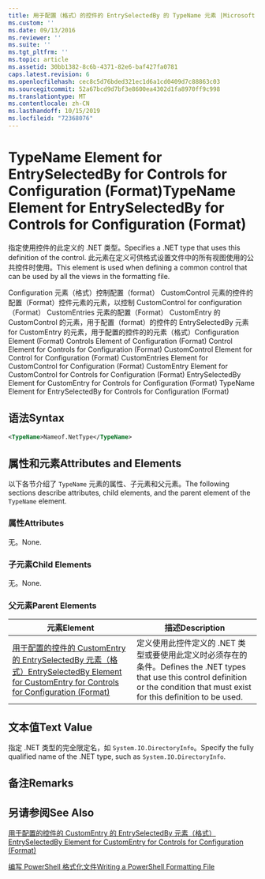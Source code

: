 ```yaml
---
title: 用于配置（格式）的控件的 EntrySelectedBy 的 TypeName 元素 |Microsoft Docs
ms.custom: ''
ms.date: 09/13/2016
ms.reviewer: ''
ms.suite: ''
ms.tgt_pltfrm: ''
ms.topic: article
ms.assetid: 30bb1382-8c6b-4371-82e6-baf427fa0781
caps.latest.revision: 6
ms.openlocfilehash: cec8c5d76bded321ec1d6a1cd0409d7c88863c03
ms.sourcegitcommit: 52a67bcd9d7bf3e8600ea4302d1fa8970ff9c998
ms.translationtype: MT
ms.contentlocale: zh-CN
ms.lasthandoff: 10/15/2019
ms.locfileid: "72368076"
---
```

# <a name="typename-element-for-entryselectedby-for-controls-for-configuration-format"></a><span data-ttu-id="4465e-102">TypeName Element for EntrySelectedBy for Controls for Configuration (Format)</span><span class="sxs-lookup"><span data-stu-id="4465e-102">TypeName Element for EntrySelectedBy for Controls for Configuration (Format)</span></span>

<span data-ttu-id="4465e-103">指定使用控件的此定义的 .NET 类型。</span><span class="sxs-lookup"><span data-stu-id="4465e-103">Specifies a .NET type that uses this definition of the control.</span></span> <span data-ttu-id="4465e-104">此元素在定义可供格式设置文件中的所有视图使用的公共控件时使用。</span><span class="sxs-lookup"><span data-stu-id="4465e-104">This element is used when defining a common control that can be used by all the views in the formatting file.</span></span>

<span data-ttu-id="4465e-105">Configuration 元素（格式）控制配置（format） CustomControl 元素的控件的配置（Format）控件元素的元素，以控制 CustomControl for configuration （Format） CustomEntries 元素的配置（Format） CustomEntry 的 CustomControl 的元素，用于配置（format）的控件的 EntrySelectedBy 元素 for CustomEntry 的元素，用于配置的控件的的元素（格式）</span><span class="sxs-lookup"><span data-stu-id="4465e-105">Configuration Element (Format) Controls Element of Configuration (Format) Control Element for Controls for Configuration (Format) CustomControl Element for Control for Configuration (Format) CustomEntries Element for CustomControl for Configuration (Format) CustomEntry Element for CustomControl for Controls for Configuration (Format) EntrySelectedBy Element for CustomEntry for Controls for Configuration (Format) TypeName Element for EntrySelectedBy for Controls for Configuration (Format)</span></span>

## <a name="syntax"></a><span data-ttu-id="4465e-106">语法</span><span class="sxs-lookup"><span data-stu-id="4465e-106">Syntax</span></span>

```xml
<TypeName>Nameof.NetType</TypeName>

```

## <a name="attributes-and-elements"></a><span data-ttu-id="4465e-107">属性和元素</span><span class="sxs-lookup"><span data-stu-id="4465e-107">Attributes and Elements</span></span>

<span data-ttu-id="4465e-108">以下各节介绍了 `TypeName` 元素的属性、子元素和父元素。</span><span class="sxs-lookup"><span data-stu-id="4465e-108">The following sections describe attributes, child elements, and the parent element of the `TypeName` element.</span></span>

### <a name="attributes"></a><span data-ttu-id="4465e-109">属性</span><span class="sxs-lookup"><span data-stu-id="4465e-109">Attributes</span></span>

<span data-ttu-id="4465e-110">无。</span><span class="sxs-lookup"><span data-stu-id="4465e-110">None.</span></span>

### <a name="child-elements"></a><span data-ttu-id="4465e-111">子元素</span><span class="sxs-lookup"><span data-stu-id="4465e-111">Child Elements</span></span>

<span data-ttu-id="4465e-112">无。</span><span class="sxs-lookup"><span data-stu-id="4465e-112">None.</span></span>

### <a name="parent-elements"></a><span data-ttu-id="4465e-113">父元素</span><span class="sxs-lookup"><span data-stu-id="4465e-113">Parent Elements</span></span>

|<span data-ttu-id="4465e-114">元素</span><span class="sxs-lookup"><span data-stu-id="4465e-114">Element</span></span>|<span data-ttu-id="4465e-115">描述</span><span class="sxs-lookup"><span data-stu-id="4465e-115">Description</span></span>|
|-------------|-----------------|
|[<span data-ttu-id="4465e-116">用于配置的控件的 CustomEntry 的 EntrySelectedBy 元素（格式）</span><span class="sxs-lookup"><span data-stu-id="4465e-116">EntrySelectedBy Element for CustomEntry for Controls for Configuration (Format)</span></span>](./entryselectedby-element-for-customentry-for-controls-for-configuration-format.md)|<span data-ttu-id="4465e-117">定义使用此控件定义的 .NET 类型或要使用此定义时必须存在的条件。</span><span class="sxs-lookup"><span data-stu-id="4465e-117">Defines the .NET types that use this control definition or the condition that must exist for this definition to be used.</span></span>|

## <a name="text-value"></a><span data-ttu-id="4465e-118">文本值</span><span class="sxs-lookup"><span data-stu-id="4465e-118">Text Value</span></span>

<span data-ttu-id="4465e-119">指定 .NET 类型的完全限定名，如 `System.IO.DirectoryInfo`。</span><span class="sxs-lookup"><span data-stu-id="4465e-119">Specify the fully qualified name of the .NET type, such as `System.IO.DirectoryInfo`.</span></span>

## <a name="remarks"></a><span data-ttu-id="4465e-120">备注</span><span class="sxs-lookup"><span data-stu-id="4465e-120">Remarks</span></span>

## <a name="see-also"></a><span data-ttu-id="4465e-121">另请参阅</span><span class="sxs-lookup"><span data-stu-id="4465e-121">See Also</span></span>

[<span data-ttu-id="4465e-122">用于配置的控件的 CustomEntry 的 EntrySelectedBy 元素（格式）</span><span class="sxs-lookup"><span data-stu-id="4465e-122">EntrySelectedBy Element for CustomEntry for Controls for Configuration (Format)</span></span>](./entryselectedby-element-for-customentry-for-controls-for-configuration-format.md)

[<span data-ttu-id="4465e-123">编写 PowerShell 格式化文件</span><span class="sxs-lookup"><span data-stu-id="4465e-123">Writing a PowerShell Formatting File</span></span>](./writing-a-powershell-formatting-file.md)
